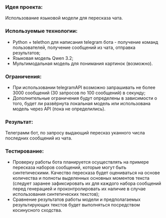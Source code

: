 ### Идея проекта:
Использование языковой модели для пересказа чата.

### Используемые технологии:
- Python + telethon для написания telegram бота - получение команд пользователей, получение сообщений из чата, отправка результатов;
- Языковая модель Qwen 3.2;
- Мультимодальная модель для понимания картинок (возможно).

### Ограничения:
- При использовании telegramAPI возможно запрашивать не более 3000 сообщений (30 запросов по 100 сообщений) в секунду;
- Дополнительные ограничения будут определены в зависимости о того, будет ли развёрнута локальная модель или использована модель через API (пока не определились).

### Результат:
Телеграмм бот, по запросу выдающий пересказ уканного числа последних сообщений из чата.

### Тестирование:
- Проверку работы бота планируется осуществлять на примере пересказа наборов сообщений, которые могут быть синтетическими. Качество пересказа будет оцениваться на основе количества и полноты выделенных основных моментов текста (следует заранее зафиксировать их для каждого набора сообщений перед генерацией и проконтролировать их наличие в случае использования синтетических текстов);
- Сравнение результатов работы модели и предполагаемых результирующих текстов будет выполняться посредством косинусного сходства.
